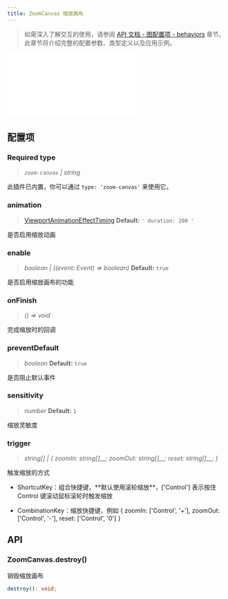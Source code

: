 ```yaml
---
title: ZoomCanvas 缩放画布
---
```


> 如需深入了解交互的使用，请参阅 [API 文档 - 图配置项 - behaviors](/api/graph/option#behaviors) 章节。此章节将介绍完整的配置参数、类型定义以及应用示例。

<embed src="@/common/api/behaviors/zoom-canvas.md"></embed>

## 配置项

### <Badge type="success">Required</Badge> type

> _`zoom-canvas` \| string_

此插件已内置，你可以通过 `type: 'zoom-canvas'` 来使用它。

### animation

> [ViewportAnimationEffectTiming](/api/graph/option#viewportanimationeffecttiming) **Default:** `' duration: 200 '`

是否启用缩放动画

### enable

> _boolean \| ((event: Event) => boolean)_ **Default:** `true`

是否启用缩放画布的功能

### onFinish

> _() => void_

完成缩放时的回调

### preventDefault

> _boolean_ **Default:** `true`

是否阻止默认事件

### sensitivity

> _number_ **Default:** `1`

缩放灵敏度

### trigger

> _string[]_ _\| { zoomIn:_ _string[]\_\_; zoomOut:_ _string[]\_\_; reset:_ _string[]\_\_; }_

触发缩放的方式

- ShortcutKey：组合快捷键，\*\*默认使用滚轮缩放\*\*，['Control'] 表示按住 Control 键滚动鼠标滚轮时触发缩放

- CombinationKey：缩放快捷键，例如 { zoomIn: ['Control', '+'], zoomOut: ['Control', '-'], reset: ['Control', '0'] }

## API

### ZoomCanvas.destroy()

销毁缩放画布

```typescript
destroy(): void;
```
